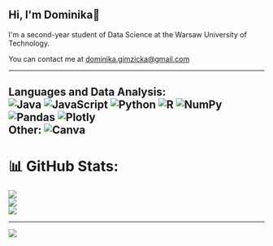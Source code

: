 Hi, I'm Dominika👋
-------------------------------------------------------
I'm a second-year student of Data Science at the Warsaw University of Technology.

You can contact me at [dominika.gimzicka@gmail.com](mailto:dominika.gimzicka@gmail.com)

-------------------------------------------------------
Languages and Data Analysis:
<br>
![Java](https://img.shields.io/badge/java-%23ED8B00.svg?style=for-the-badge&logo=openjdk&logoColor=white) ![JavaScript](https://img.shields.io/badge/javascript-%23323330.svg?style=for-the-badge&logo=javascript&logoColor=%23F7DF1E) ![Python](https://img.shields.io/badge/python-3670A0?style=for-the-badge&logo=python&logoColor=ffdd54) ![R](https://img.shields.io/badge/r-%23276DC3.svg?style=for-the-badge&logo=r&logoColor=white) ![NumPy](https://img.shields.io/badge/numpy-%23013243.svg?style=for-the-badge&logo=numpy&logoColor=white) ![Pandas](https://img.shields.io/badge/pandas-%23150458.svg?style=for-the-badge&logo=pandas&logoColor=white) ![Plotly](https://img.shields.io/badge/Plotly-%233F4F75.svg?style=for-the-badge&logo=plotly&logoColor=white)
<br>
Other:
![Canva](https://img.shields.io/badge/Canva-%2300C4CC.svg?style=for-the-badge&logo=Canva&logoColor=white)
-------------------------------------------------------
# 📊 GitHub Stats:
![](https://github-readme-stats.vercel.app/api?username=GimzickaDominika&theme=default&hide_border=false&include_all_commits=false&count_private=false)<br/>
![](https://github-readme-streak-stats.herokuapp.com/?user=GimzickaDominika&theme=default&hide_border=false)<br/>
![](https://github-readme-stats.vercel.app/api/top-langs/?username=GimzickaDominika&theme=default&hide_border=false&include_all_commits=false&count_private=false&layout=compact)

---
[![](https://visitcount.itsvg.in/api?id=GimzickaDominika&icon=0&color=0)](https://visitcount.itsvg.in)

<!-- Proudly created with GPRM ( https://gprm.itsvg.in ) -->


<!--
**GimzickaDominika/GimzickaDominika** is a ✨ _special_ ✨ repository because its `README.md` (this file) appears on your GitHub profile.

Here are some ideas to get you started:

- 🔭 I’m currently working on ...
- 🌱 I’m currently learning ...
- 👯 I’m looking to collaborate on ...
- 🤔 I’m looking for help with ...
- 💬 Ask me about ...
- 📫 How to reach me: ...
- 😄 Pronouns: ...
- ⚡ Fun fact: ...
-->
